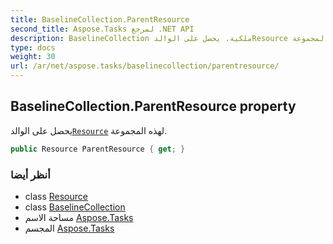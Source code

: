 ```yaml
---
title: BaselineCollection.ParentResource
second_title: Aspose.Tasks لمرجع .NET API
description: BaselineCollection ملكية. يحصل على الوالدResource لهذه المجموعة.
type: docs
weight: 30
url: /ar/net/aspose.tasks/baselinecollection/parentresource/
---
```

## BaselineCollection.ParentResource property

يحصل على الوالد[`Resource`](../../resource/) لهذه المجموعة.

```csharp
public Resource ParentResource { get; }
```

### أنظر أيضا

* class [Resource](../../resource/)
* class [BaselineCollection](../)
* مساحة الاسم [Aspose.Tasks](../../baselinecollection/)
* المجسم [Aspose.Tasks](../../../)


